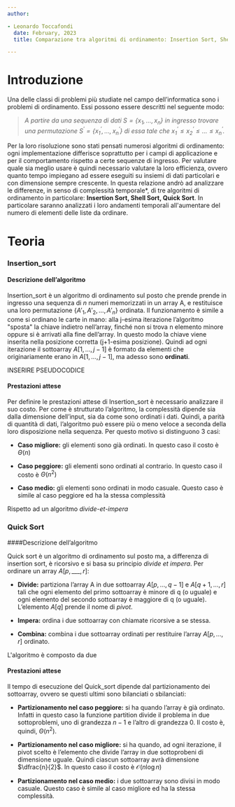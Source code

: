```yaml
---
author:

- Leonardo Toccafondi   
  date: February, 2023
  title: Comparazione tra algoritmi di ordinamento: Insertion Sort, Shell Sort, Quick Sort

---
```


# Introduzione

Una delle classi di problemi più studiate nel campo dell’informatica sono i problemi di ordinamento. Essi possono essere
descritti nel seguente modo:

> *A partire da una sequenza di dati $S = \{x_1, \dotsc, x_n\}$ in ingresso trovare una permutazione $S^{\prime} =
\{x_1^{\prime}, \dotsc , x_n^{\prime}\}$ di essa tale che $x_1^{\prime} \leq x_2^{\prime} \leq \dotsc \leq x_n^\prime$.*

Per la loro risoluzione sono stati pensati numerosi algoritmi di ordinamento: ogni implementazione differisce
soprattutto per i campi di applicazione e per il comportamento rispetto a certe sequenze di ingresso.
Per valutare quale sia meglio usare è quindi necessario valutare la loro efficienza, ovvero quanto tempo impiegano ad
essere eseguiti su insiemi di dati particolari e con dimensione sempre crescente.
In questa relazione andrò ad analizzare le differenze, in senso di complessità temporale*, di tre algoritmi di
ordinamento in particolare: **Insertion Sort, Shell Sort, Quick Sort**. In particolare saranno analizzati i loro
andamenti temporali all'aumentare del numero di elementi delle liste da ordinare.

# Teoria

### Insertion_sort

#### Descrizione dell’algoritmo

Insertion_sort è un algoritmo di ordinamento sul posto che prende prende in
ingresso una sequenza di $n$ numeri memorizzati in un array A, e restituisce una loro permutazione $\{A'_{1}, A'_{2},
\dotsc , A'_{n} \}$ ordinata. Il funzionamento è simile a come si ordinano le carte in mano: alla j-esima iterazione
l’algoritmo "sposta" la chiave indietro nell’array, finché non si trova n elemento minore oppure si è arrivati alla fine
dell’array. In questo modo la chiave viene inserita nella posizione corretta (j+1-esima posizione). Quindi ad ogni
iterazione il sottoarray $A[1, \dotsc, j-1]$ è formato da elementi che originariamente erano in $A[1, \dotsc, j-1]$, ma
adesso sono **ordinati**.

INSERIRE PSEUDOCODICE

#### Prestazioni attese

Per definire le prestazioni attese di Insertion_sort è necessario analizzare il suo costo. Per come è strutturato
l’algoritmo, la complessità dipende sia dalla dimensione dell’input, sia da come sono ordinati i dati. Quindi, a parità
di quantità di dati, l’algoritmo può essere più o meno veloce a seconda della loro disposizione nella
sequenza. Per questo motivo si distinguono 3 casi:

- **Caso migliore:** gli elementi sono già ordinati. In questo caso il costo è $\Theta(n)$

- **Caso peggiore:** gli elementi sono ordinati al contrario. In questo caso il costo è $\Theta(n^{2})$

- **Caso medio:** gli elementi sono ordinati in modo casuale. Questo caso è simile al caso peggiore ed ha la stessa
  complessità

Rispetto ad un algoritmo *divide-et-impera*

### Quick Sort

####Descrizione dell’algoritmo

Quick sort è un algoritmo di ordinamento sul posto ma, a differenza di insertion sort, è ricorsivo e si basa su
principio *divide et impera*. Per ordinare un array $A[p,\_\_\_, r]$:

- **Divide:** partiziona l’array A in due sottoarray $A[p,\dotsc, q-1]$ e $A[q+1,\dotsc, r]$ tali che ogni elemento del
  primo sottoarray è minore di q (o uguale) e ogni elemento del secondo sottoarray è maggiore di q (o uguale).
  L’elemento $A[q]$ prende il nome di *pivot*.

- **Impera:** ordina i due sottoarray con chiamate ricorsive a se stessa.

- **Combina:** combina i due sottoarray ordinati per restituire l’array
  $A[p,\dotsc, r]$ ordinato.

L'algoritmo è composto da due

#### Prestazioni attese

Il tempo di esecuzione del Quick_sort dipende dal partizionamento dei
sottoarray, ovvero se questi ultimi sono bilanciati o sbilanciati:

- **Partizionamento nel caso peggiore:** si ha quando l’array è già
  ordinato. Infatti in questo caso la funzione partition divide il
  problema in due sottoproblemi, uno di grandezza $n - 1$ e l’altro di
  grandezza $0$. Il costo è, quindi, $\Theta(n^{2})$.

- **Partizionamento nel caso migliore:** si ha quando, ad ogni
  iterazione, il pivot scelto è l’elemento che divide l’array in due
  sottoprobeni di dimensione uguale. Quindi ciascun sottoarray avrà
  dimensione $\dfrac{n}{2}$. In questo caso il costo è
  $\mathcal{O}(n\log{}n)$

- **Partizionamento nel caso medio:** i due sottoarray sono divisi in
  modo casuale. Questo caso è simile al caso migliore ed ha la stessa
  complessità.    
